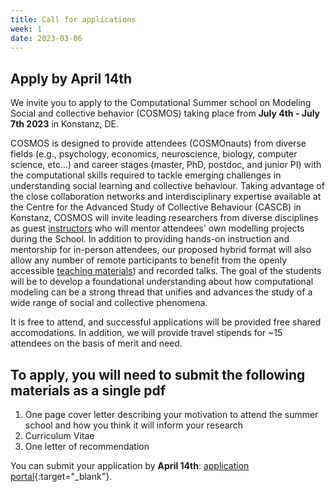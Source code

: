```yaml
---
title: Call for applications
week: 1
date: 2023-03-06
---
```


## Apply by April 14th

We invite you to apply to the Computational Summer school on Modeling Social and collective behavior (COSMOS) taking place from **July 4th - July 7th 2023** in Konstanz, DE. 

COSMOS is designed to provide attendees (COSMOnauts) from diverse fields (e.g., psychology, economics, neuroscience, biology, computer science, etc...) and career stages (master, PhD, postdoc, and junior PI) with the computational skills required to tackle emerging challenges in understanding social learning and collective behaviour. Taking advantage of the close collaboration networks and interdisciplinary expertise available at the Centre for the Advanced Study of Collective Behaviour (CASCB) in Konstanz, COSMOS will invite leading researchers from diverse disciplines as guest [instructors](instructors) who will mentor attendees' own modelling projects during the School. In addition to providing hands-on instruction and mentorship for in-person attendees, our proposed hybrid format will also allow any number of remote participants to benefit from the openly accessible [teaching materials](materials)) and recorded talks. The goal of the students will be to develop a foundational understanding about how computational modeling can be a strong thread that unifies and advances the study of a wide range of social and collective phenomena. 

It is free to attend, and successful applications will be provided free shared accomodations. In addition, we will provide travel stipends for ~15 attendees on the basis of merit and need.  

## To apply, you will need to submit the following materials as a single pdf

1. One page cover letter describing your motivation to attend the summer school and how you think it will inform your research
1. Curriculum Vitae 
1. One letter of recommendation

You can submit your application by **April 14th**: [application portal](https://my.forms.app/form/64021072090187c47423a060){:target="_blank"}.

